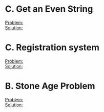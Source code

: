 # C. Get an Even String
[Problem:](https://codeforces.com/contest/1660/problem/C)\
[Solution:](https://codeforces.com/contest/1660/submission/153989687)

# C. Registration system
[Problem:](https://codeforces.com/contest/4/problem/C)\
[Solution:](https://codeforces.com/contest/4/submission/153367356)

# B. Stone Age Problem
[Problem:](https://codeforces.com/contest/1679/problem/B)\
[Solution:](https://codeforces.com/contest/1679/submission/157469637)

